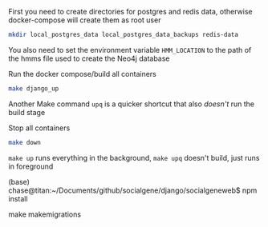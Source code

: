 
First you need to create directories for postgres and redis data, otherwise docker-compose will create them as root user

```bash
mkdir local_postgres_data local_postgres_data_backups redis-data
```

You also need to set the environment variable `HMM_LOCATION` to the path of the hmms file used to create the Neo4j database

Run the docker compose/build all containers

```bash
make django_up
```

Another Make command `upq` is a quicker shortcut that also *doesn't* run the build stage

Stop all containers

```bash
make down 
```

`make up` runs everything in the background, `make upq` doesn't build, just runs in foreground

(base) chase@titan:~/Documents/github/socialgene/django/socialgeneweb$ npm install

make makemigrations
